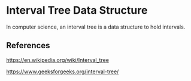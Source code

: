 # Interval Tree Data Structure
In computer science, an interval tree is a data structure to hold intervals.

## References
https://en.wikipedia.org/wiki/Interval_tree

https://www.geeksforgeeks.org/interval-tree/
